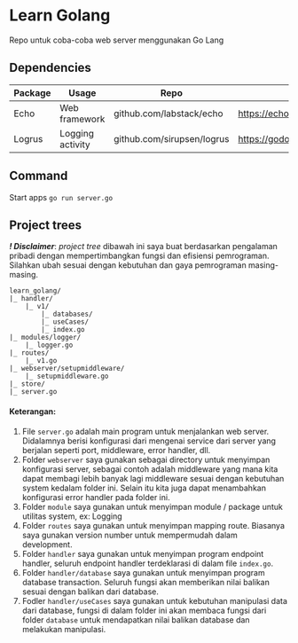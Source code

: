# Learn Golang

Repo untuk coba-coba web server menggunakan Go Lang

## Dependencies

| Package | Usage | Repo | Docs |
| --- | --- | ---| --- |
| Echo | Web framework | github.com/labstack/echo | https://echo.labstack.com/guide |
| Logrus | Logging activity | github.com/sirupsen/logrus | https://godoc.org/github.com/sirupsen/logrus |

## Command

Start apps
```go run server.go```

## Project trees

**_! Disclaimer_**: _project tree_ dibawah ini saya buat berdasarkan pengalaman pribadi dengan mempertimbangkan fungsi dan efisiensi pemrograman. Silahkan ubah sesuai dengan kebutuhan dan gaya pemrograman masing-masing.

```
learn_golang/
|_ handler/
    |_ v1/
        |_ databases/
        |_ useCases/
        |_ index.go
|_ modules/logger/
    |_ logger.go
|_ routes/
    |_ v1.go
|_ webserver/setupmiddleware/
    |_ setupmiddleware.go
|_ store/
|_ server.go
```

#### Keterangan:
1. File `server.go` adalah main program untuk menjalankan web server. Didalamnya berisi konfigurasi dari mengenai service dari server yang berjalan seperti port, middleware, error handler, dll.
2. Folder `webserver` saya gunakan sebagai directory untuk menyimpan konfigurasi server, sebagai contoh adalah middleware yang mana kita dapat membagi lebih banyak lagi middleware sesuai dengan kebutuhan system kedalam folder ini. Selain itu kita juga dapat menambahkan konfigurasi error handler pada folder ini.
3. Folder `module` saya gunakan untuk menyimpan module / package untuk utilitas system, ex: Logging
4. Folder `routes` saya gunakan untuk menyimpan mapping route. Biasanya saya gunakan version number untuk mempermudah dalam development.
5. Folder `handler` saya gunakan untuk menyimpan program endpoint handler, seluruh endpoint handler terdeklarasi di dalam file `index.go`.
6. Folder `handler/database` saya gunakan untuk menyimpan program database transaction. Seluruh fungsi akan memberikan nilai balikan sesuai dengan balikan dari database.
7. Fodler `handler/useCases` saya gunakan untuk kebutuhan manipulasi data dari database, fungsi di dalam folder ini akan membaca fungsi dari folder `database` untuk mendapatkan nilai balikan database dan melakukan manipulasi.
